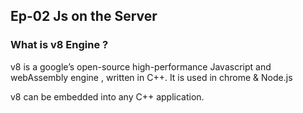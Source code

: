 ## Ep-02 Js on the Server ## 


### What is v8 Engine ?

v8 is a google’s open-source high-performance Javascript and webAssembly engine , written in C++. It is used in chrome & Node.js 

v8 can be embedded into any C++ application.



